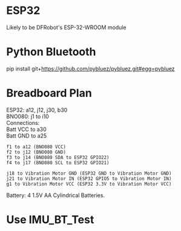 # ESP32
Likely to be DFRobot's ESP-32-WROOM module  

# Python Bluetooth
pip install git+https://github.com/pybluez/pybluez.git#egg=pybluez  

# Breadboard Plan
ESP32: a12, j12, j30, b30  
BNO080: j1 to i10  
Connections:  
    Batt VCC to a30  
    Batt GND to a25  
    
    f1 to a12 (BNO080 VCC)  
    f2 to j12 (BNO080 GND)  
    f3 to j14 (BNO080 SDA to ESP32 GPIO22)  
    f4 to j17 (BNO080 SCL to ESP32 GPIO21)  

    j18 to Vibration Motor GND (ESP32 GND to Vibration Motor GND)  
    j21 to Vibration Motor IN (ESP32 GPIO5 to Vibration Motor IN)  
    g1 to Vibration Motor VCC (ESP32 3.3V to Vibration Motor VCC)  

Battery: 4 1.5V AA Cylindrical Batteries.

# Use IMU_BT_Test